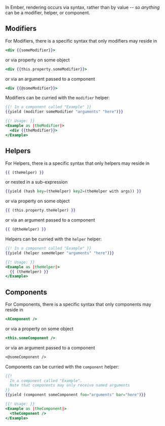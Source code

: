 In Ember, rendering occurs via syntax, rather than by value -- so _anything_ can be a modifier, helper, or component.

## Modifiers

For Modifiers, there is a specific syntax that only modifiers may reside in
```hbs
<div {{someModifier}}>
```
or via property on some object
```hbs
<div {{this.property.someModifier}}>
```
or via an argument passed to a component
```hbs
<div {{@someModifier}}>
```

Modifiers can be curried with the `modifier` helper:
```hbs
{{! In a component called "Example" }}
{{yield (modifier someModifier "arguments" "here")}}

{{! Usage: }}
<Example as |theModifier|>
  <div {{theModifier}}>
</Example>
```


## Helpers

For Helpers, there is a specific syntax that only helpers may reside in
```hbs
{{ (theHelper) }}
```
or nested in a sub-expression
```hbs
{{yield (hash key=(theHelper) key2=(theHelper with args)) }}
```
or via property on some object
```hbs
{{ (this.property.theHelper) }}
```
or via an argument passed to a component
```hbs
{{ (@theHelper) }}
```

Helpers can be curried with the `helper` helper:
```hbs
{{! In a component called "Example" }}
{{yield (helper someHelper "arguments" "here")}}

{{! Usage: }}
<Example as |theHelper|>
  {{ (theHelper) }}
</Example>
```

## Components

For Components, there is a specific syntax that only components may reside in
```hbs
<AComponent />
```
or via a property on some object
```hbs
<this.someComponent />
```
or via an argument passed to a component
```hbs
<@someComponent />
```

Components can be curried with the `component` helper:
```hbs
{{!
  In a component called "Example".
  Note that components may only receive named arguments
}}
{{yield (component someComponent foo="arguments" bar="here")}}

{{! Usage: }}
<Example as |theComponent|>
  <theComponent />
</Example>
```
